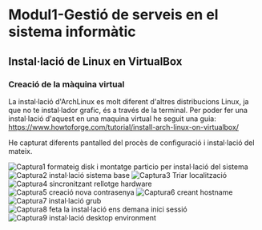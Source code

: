 # Modul1-Gestió de serveis en el sistema informàtic

## Instal·lació de Linux en VirtualBox

### Creació de la màquina virtual

La instal·lació d'ArchLinux es molt diferent d'altres distribucions Linux, ja que no te instal·lador grafic, és a través de la terminal.
Per poder fer una instal·lació d'aquest en una maquina virtual he seguit una guia: https://www.howtoforge.com/tutorial/install-arch-linux-on-virtualbox/

He capturat diferents pantalled del procès de configuració i instal·lació del mateix.


![Captura1 formateig disk i montatge particio per instal·lació del sistema](https://user-images.githubusercontent.com/98331382/151603947-42b89a59-eb2d-4b02-a838-e802dcd60753.JPG)
![Captura2 instal·lació sistema base](https://user-images.githubusercontent.com/98331382/151603950-efc7d347-5f68-4a03-a2e6-d93d28907356.JPG)
![Captura3 Triar localització](https://user-images.githubusercontent.com/98331382/151603951-cad2cb7c-0921-4054-ac26-bdfac2a6f35c.JPG)
![Captura4 sincronitzant rellotge hardware](https://user-images.githubusercontent.com/98331382/151603952-47752924-acb1-40b7-b0b3-332a3b436baf.JPG)
![Captura5 creació nova contrasenya](https://user-images.githubusercontent.com/98331382/151603953-0dfcfa70-06d1-43cb-8180-34c7b91926fb.JPG)
![Captura6 creant hostname](https://user-images.githubusercontent.com/98331382/151603955-ee8e8f41-2d1f-47e7-b3a1-713f4950a1aa.JPG)
![Captura7 instal·lació grub](https://user-images.githubusercontent.com/98331382/151603958-0f4950b3-faeb-43c7-9f70-343a8cab2818.JPG)
![Captura8 feta la instal·lació ens demana inici sessió](https://user-images.githubusercontent.com/98331382/151603959-9333beed-07c8-4a88-9040-c0dddeef0891.JPG)
![Captura9 instal·lació desktop environment](https://user-images.githubusercontent.com/98331382/151603961-74a6650b-c378-4999-a766-2a46e4993e24.JPG)
